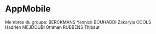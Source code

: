# AppMobile
Membres du groupe:
BERCKMANS Yannick
BOUHADDI Zakaryia
COOLS Hadrien
MEJDOUBI Othman
RUBBENS Thibaut
